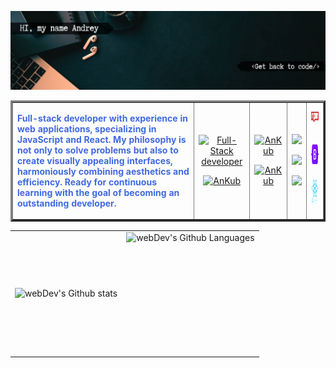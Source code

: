 <p align="center">
  <img src="https://github.com/AnKub/AnKub/blob/main/back.png"/>
</p>

<table align="center" border="3px solid">
  <tr>
    <td>
      <p align="left">
        <b style="color: royalblue;">Full-stack developer with experience in web applications, specializing in JavaScript and React. My philosophy is not only to solve problems but also to create visually appealing interfaces, harmoniously combining aesthetics and efficiency. Ready for continuous learning with the goal of becoming an outstanding developer.</b>
      </p>
    </td>
    <td>
      <p align="center">
        <a href="https://github.com/AnKub/Myresume" target="_blank">
          <img src="https://img.shields.io/badge/-AnKub-purple?style=flat&logo=GitHub&logoColor=white" alt="Full-Stack developer" />
        </a>
      </p>
      <p align="center">
        <a href="https://t.me/AnKubLXXXVIII" target="_blank">
          <img src="https://img.shields.io/badge/-AnKub-blue?style=flat&logo=Telegram&logoColor=white" alt="AnKub" />
        </a>
      </p>
    </td>
    <td>
      <p align="center">
        <a href="https://ankub3088@gmail.com">
          <img src="https://img.shields.io/badge/-Gmail-red?style=flat&logo=Gmail&logoColor=white" alt="AnKub" />
        </a>
      </p>
      <p align="center">
        <a href="https://www.linkedin.com/in/ankub88" target="_blank">
          <img src="https://img.shields.io/badge/-AnKub-blue?style=flat&logo=LinkedIn&logoColor=white" alt="AnKub" />
        </a>
      </p>
    </td>
    <td align="center">
      <p><img src="https://badges.pufler.dev/repos/AnKub"/> </p>
      <p><img src="https://badges.pufler.dev/commits/monthly/AnKub" /> </p>
      <p><img src="https://badges.pufler.dev/visits/AnKub/AnKub"/> </p>
    </td>
    <td>
      <div align="center">
        <a href="https://www.npmjs.com/" target="_blank">
          <img src="https://github.com/devicons/devicon/blob/master/icons/npm/npm-original-wordmark.svg" title="NPM" alt="NPM" width="40" height="40"/>
        </a>&nbsp;
        <a href="https://getbootstrap.com/" target="_blank">
          <img src="https://github.com/devicons/devicon/blob/master/icons/bootstrap/bootstrap-original.svg" title="Bootstrap" alt="Bootstrap" width="40" height="40"/>
        </a>&nbsp;
        <!-- Добавьте другие изображения... -->
      </div>
      <div align="center">
        <a href="https://reactjs.org/" target="_blank">
          <img src="https://github.com/devicons/devicon/blob/master/icons/react/react-original-wordmark.svg" title="React" alt="React" width="40" height="40"/>
        </a>&nbsp;
        <!-- Добавьте другие изображения... -->
      </div>
    </td>
  </tr>
</table>

<table>
  <tr>
    <td>
      <img align="left" src="http://github-readme-streak-stats.herokuapp.com?user=AnKub&theme=dark&background=000000" alt="webDev's Github stats" />
    </td>
    <td>
      <img height="195px" align="right" alt="webDev's Github Languages" src="https://github-readme-stats-sigma-five.vercel.app/api/top-langs/?username=AnKub&layout=compact&theme=vision-friendly-dark" />
    </td>
  </tr>
</table>
